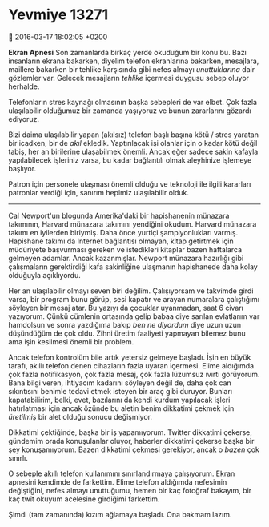 Yevmiye 13271
=============

:date: 2016-03-17 18:02:05 +0200

**Ekran Apnesi** Son zamanlarda birkaç yerde okuduğum bir konu bu. Bazı
insanların ekrana bakarken, diyelim telefon ekranlarına bakarken, mesajlara,
maillere bakarken bir tehlike karşısında gibi nefes almayı *unuttuklarına* dair
gözlemler var. Gelecek mesajların *tehlike* içermesi duygusu sebep oluyor
herhalde.

Telefonların stres kaynağı olmasının başka sebepleri de var elbet. Çok fazla
ulaşılabilir olduğumuz bir zamanda yaşıyoruz ve bunun zararlarını gözardı
ediyoruz.

Bizi daima ulaşılabilir yapan (akılsız) telefon başlı başına kötü / stres
yaratan bir icadken, bir de *akıl* ekledik. Yaptırılacak işi olanlar için o
kadar kötü değil tabiş, her an birilerine ulaşabilmek önemli. Ancak eğer sadece
sakin kafayla yapılabilecek işleriniz varsa, bu kadar bağlantılı olmak
aleyhinize işlemeye başlıyor. 

Patron için personele ulaşması önemli olduğu ve teknoloji ile ilgili kararları
patronlar verdiği için, sanırım hepimiz ulaşılabilir olduk.

-----

Cal Newport'un blogunda Amerika'daki bir hapishanenin münazara takımının,
Harvard münazara takımını yendiğini okudum. Harvard münazara takımı en iyilerden
biriymiş. Daha önce yurtiçi şampiyonlukları varmış. Hapishane takımı da Internet
bağlantısı olmayan, kitap getirtmek için müdüriyete başvurması gereken ve
istedikleri kitaplar bazen haftalarca gelmeyen adamlar. Ancak
kazanmışlar. Newport münazara hazırlığı gibi çalışmaların gerektirdiği kafa
sakinliğine ulaşmanın hapishanede daha kolay olduğuyla açıklıyordu.

Her an ulaşılabilir olmayı seven biri değilim. Çalışıyorsam ve takvimde girdi
varsa, bir program bunu görüp, sesi kapatır ve arayan numaralara çalıştığımı
söyleyen bir mesaj atar. Bu yazıyı da çocuklar uyanmadan, saat 6 civarı
yazıyorum. Çünkü cümlenin ortasında gelip babaa diye sarılan evlatlarım var
hamdolsun ve sonra yazdığıma bakıp *ben ne diyordum* diye uzun uzun düşündüğüm
de çok oldu. Zihni üretim faaliyeti yapmayan bilemez bunu ama işin kesilmesi
önemli bir problem.

Ancak telefon kontrolüm bile artık yetersiz gelmeye başladı. İşin en büyük
tarafı, akıllı telefon denen cihazların fazla uyaran içermesi. Elime aldığımda
çok fazla notifikasyon, çok fazla mesaj, çok fazla lüzumsuz ıvırtı
görüyorum. Bana bilgi veren, ihtiyacım kadarını söyleyen değil de, daha çok can
sıkıntısını benimle tedavi etmek isteyen bir araç gibi duruyor. Bunları
kapatabilirim, belki, evet, bazılarını da kendi kurdum yapılacak işleri
hatırlatması için ancak özünde bu aletin benim dikkatimi çekmek için *üretilmiş*
bir alet olduğu sonucu değişmiyor.

Dikkatimi çektiğinde, başka bir iş yapamıyorum. Twitter dikkatimi çekerse,
gündemim orada konuşulanlar oluyor, haberler dikkatimi çekerse başka bir şey
konuşamıyorum. Bazen dikkatimi çekmesi gerekiyor, ancak o *bazen* çok sınırlı.

O sebeple akıllı telefon kullanımını sınırlandırmaya çalışıyorum. Ekran apnesini
kendimde de farkettim. Elime telefon aldığımda nefesimin değiştiğini, nefes
almayı unuttuğumu, hemen bir kaç fotoğraf bakayım, bir kaç twit okuyum acelesine
girdiğimi farkettim.

Şimdi (tam zamanında) kızım ağlamaya başladı. Ona bakmam lazım.



